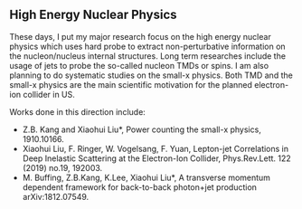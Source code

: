 ## High Energy Nuclear Physics

These days, I put my major research focus on the high energy nuclear physics which uses hard probe to extract non-perturbative information on the nucleon/nucleus internal structures. Long term researches include the usage of jets to probe the so-called nucleon TMDs or spins. I am also planning to do systematic studies on the small-x physics. Both TMD and the small-x physics are the main scientific motivation for the planned electron-ion collider in US. 


Works done in this direction include:

- Z.B. Kang and Xiaohui Liu*, Power counting the small-x physics, 1910.10166. 
- Xiaohui Liu, F. Ringer, W. Vogelsang, F. Yuan, Lepton-jet Correlations in Deep Inelastic Scattering at the Electron-Ion Collider, Phys.Rev.Lett. 122 (2019) no.19, 192003.
- M. Buffing, Z.B.Kang, K.Lee, Xiaohui Liu*, A transverse momentum dependent framework for back-to-back photon+jet production
arXiv:1812.07549.



